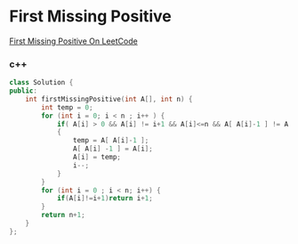# First Missing Positive

[First Missing Positive On LeetCode](https://oj.leetcode.com/problems/first-missing-positive/)

### c++

```cpp
class Solution {
public:
    int firstMissingPositive(int A[], int n) {
        int temp = 0;
        for (int i = 0; i < n ; i++ ) {
            if( A[i] > 0 && A[i] != i+1 && A[i]<=n && A[ A[i]-1 ] != A[i] )
            {
                temp = A[ A[i]-1 ];
                A[ A[i] -1 ] = A[i];
                A[i] = temp;
                i--;
            }
        }
        for (int i = 0 ; i < n; i++) {
            if(A[i]!=i+1)return i+1;
        }
        return n+1;
    }
};
```

